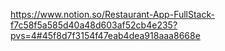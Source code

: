 https://www.notion.so/Restaurant-App-FullStack-f7c58f5a585d40a48d603af52cb4e235?pvs=4#45f8d7f3154f47eab4dea918aaa8668e
